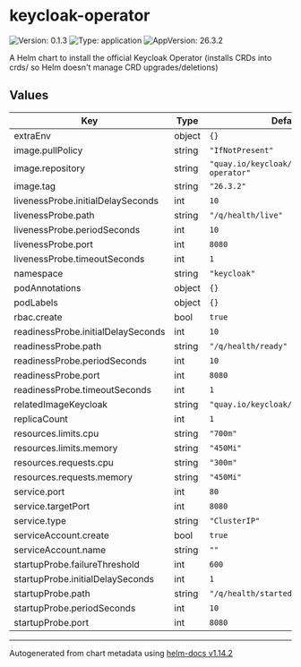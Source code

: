 # keycloak-operator

![Version: 0.1.3](https://img.shields.io/badge/Version-0.1.3-informational?style=flat-square) ![Type: application](https://img.shields.io/badge/Type-application-informational?style=flat-square) ![AppVersion: 26.3.2](https://img.shields.io/badge/AppVersion-26.3.2-informational?style=flat-square)

A Helm chart to install the official Keycloak Operator (installs CRDs into crds/ so Helm doesn't manage CRD upgrades/deletions)

## Values

| Key | Type | Default | Description |
|-----|------|---------|-------------|
| extraEnv | object | `{}` |  |
| image.pullPolicy | string | `"IfNotPresent"` |  |
| image.repository | string | `"quay.io/keycloak/keycloak-operator"` |  |
| image.tag | string | `"26.3.2"` |  |
| livenessProbe.initialDelaySeconds | int | `10` |  |
| livenessProbe.path | string | `"/q/health/live"` |  |
| livenessProbe.periodSeconds | int | `10` |  |
| livenessProbe.port | int | `8080` |  |
| livenessProbe.timeoutSeconds | int | `1` |  |
| namespace | string | `"keycloak"` |  |
| podAnnotations | object | `{}` |  |
| podLabels | object | `{}` |  |
| rbac.create | bool | `true` |  |
| readinessProbe.initialDelaySeconds | int | `10` |  |
| readinessProbe.path | string | `"/q/health/ready"` |  |
| readinessProbe.periodSeconds | int | `10` |  |
| readinessProbe.port | int | `8080` |  |
| readinessProbe.timeoutSeconds | int | `1` |  |
| relatedImageKeycloak | string | `"quay.io/keycloak/keycloak:26.3.2"` |  |
| replicaCount | int | `1` |  |
| resources.limits.cpu | string | `"700m"` |  |
| resources.limits.memory | string | `"450Mi"` |  |
| resources.requests.cpu | string | `"300m"` |  |
| resources.requests.memory | string | `"450Mi"` |  |
| service.port | int | `80` |  |
| service.targetPort | int | `8080` |  |
| service.type | string | `"ClusterIP"` |  |
| serviceAccount.create | bool | `true` |  |
| serviceAccount.name | string | `""` |  |
| startupProbe.failureThreshold | int | `600` |  |
| startupProbe.initialDelaySeconds | int | `1` |  |
| startupProbe.path | string | `"/q/health/started"` |  |
| startupProbe.periodSeconds | int | `10` |  |
| startupProbe.port | int | `8080` |  |

----------------------------------------------
Autogenerated from chart metadata using [helm-docs v1.14.2](https://github.com/norwoodj/helm-docs/releases/v1.14.2)
